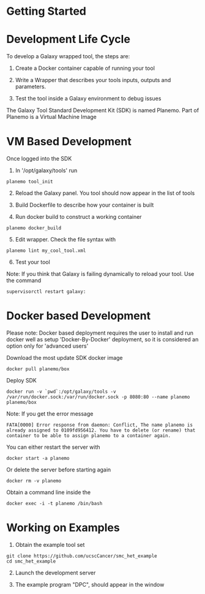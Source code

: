 
Getting Started
===============





Development Life Cycle
======================

To develop a Galaxy wrapped tool, the steps are:

1) Create a Docker container capable of running your tool

2) Write a Wrapper that describes your tools inputs, outputs and parameters.

3) Test the tool inside a Galaxy environment to debug issues


The Galaxy Tool Standard Development Kit (SDK) is named Planemo. Part of Planemo
is a Virtual Machine Image


VM Based Development
====================

Once logged into the SDK

1) In '/opt/galaxy/tools' run
```
planemo tool_init
```

2) Reload the Galaxy panel. You tool should now appear in the list of tools


3) Build Dockerfile to describe how your container is built

4) Run docker build to construct a working container
```
planemo docker_build
```

5) Edit wrapper. Check the file syntax with
```
planemo lint my_cool_tool.xml
```

6) Test your tool

Note: If you think that Galaxy is failing dynamically to reload your tool. Use
the command
```
supervisorctl restart galaxy:
```

Docker based Development
========================

Please note: Docker based deployment requires the user to install and run docker
well as setup 'Docker-By-Docker' deployment, so it is considered an option only for
'advanced users'

Download the most update SDK docker image
```
docker pull planemo/box
```

Deploy SDK
```
docker run -v `pwd`:/opt/galaxy/tools -v /var/run/docker.sock:/var/run/docker.sock -p 8080:80 --name planemo planemo/box
```

Note: If you get the error message
```
FATA[0000] Error response from daemon: Conflict, The name planemo is already assigned to 0109fd956412. You have to delete (or rename) that container to be able to assign planemo to a container again.

```

You can either restart the server with
```
docker start -a planemo
```

Or delete the server before starting again
```
docker rm -v planemo
```


Obtain a command line inside the
```
docker exec -i -t planemo /bin/bash
```

Working on Examples
===================

1) Obtain the example tool set
```
git clone https://github.com/ucscCancer/smc_het_example
cd smc_het_example
```

2) Launch the development server

3) The example program "DPC", should appear in the window

